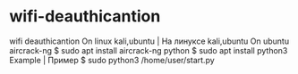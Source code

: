 # wifi-deauthicantion
wifi deauthicantion
On linux kali,ubuntu | На линуксе kali,ubuntu
On ubuntu
aircrack-ng
$ sudo apt install aircrack-ng
python
$ sudo apt install python3
Example | Пример
$ sudo python3 /home/user/start.py
